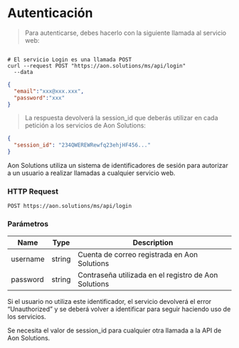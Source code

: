 # Autenticación

> Para autenticarse, debes hacerlo con la siguiente llamada al servicio web:

```shell

# El servicio Login es una llamada POST
curl --request POST "https://aon.solutions/ms/api/login"
  --data
```
```json
{
  "email":"xxx@xxx.xxx",
  "password":"xxx"
}
```

> La respuesta devolverá la session_id que deberás utilizar en cada petición a los servicios de Aon Solutions:

```json
{
  "session_id": "234QWEREWRewfq23ehjHF456..."
}  
```

Aon Solutions utiliza un sistema de identificadores de sesión para autorizar a un usuario a realizar llamadas a cualquier servicio web.

### HTTP Request

`POST https://aon.solutions/ms/api/login`

### Parámetros

| Name |  Type  | Description |
|------|--------|-------------|
| username | string | Cuenta de correo registrada en Aon Solutions |
| password | string | Contraseña utilizada en el registro de Aon Solutions |

Si el usuario no utiliza este identificador, el servicio devolverá el error “Unauthorized” y se deberá volver a identificar para seguir haciendo uso de los servicios.

<aside class="notice">Se necesita el valor de session_id para cualquier otra llamada a la API de Aon Solutions.</aside>
